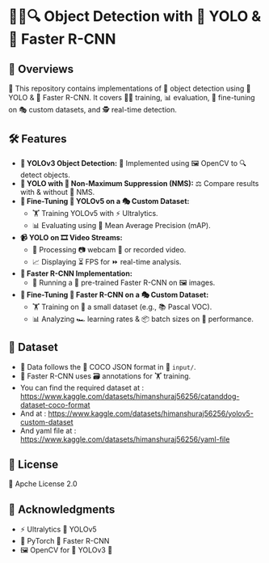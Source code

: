 # 🕵️‍♂️🔍 Object Detection with 🦁 YOLO & 🚀 Faster R-CNN

## 🌟 Overviews
📂 This repository contains implementations of 🎯 object detection using 🦁 YOLO & 🚀 Faster R-CNN. It covers 🏋️‍♂️ training, 📊 evaluation, 🎨 fine-tuning on 🎭 custom datasets, and 🕵️ real-time detection.

## 🛠️ Features
- **🦁 YOLOv3 Object Detection:** 🎨 Implemented using 🖼 OpenCV to 🔍 detect objects.
- **🦁 YOLO with 🚫 Non-Maximum Suppression (NMS):** ⚖️ Compare results with & without 🚫 NMS.
- **🎨 Fine-Tuning 🦁 YOLOv5 on a 🎭 Custom Dataset:**
  - 🏋️ Training YOLOv5 with ⚡ Ultralytics.
  - 📊 Evaluating using 🏅 Mean Average Precision (mAP).
- **📹 YOLO on 🎞️ Video Streams:**
  - 📡 Processing 📷 webcam 🎥 or recorded video.
  - 📈 Displaying ⏳ FPS for ⏩ real-time analysis.
- **🚀 Faster R-CNN Implementation:**
  - 🏃 Running a 🧠 pre-trained Faster R-CNN on 🖼 images.
- **🎨 Fine-Tuning 🚀 Faster R-CNN on a 🎭 Custom Dataset:**
  - 🏋️ Training on 📂 a small dataset (e.g., 📚 Pascal VOC).
  - 📊 Analyzing 🏎️ learning rates & 📦 batch sizes on 🔮 performance.

## 📂 Dataset
- 📄 Data follows the 📜 COCO JSON format in 📁 `input/`.
- 🚀 Faster R-CNN uses 🗃️ annotations for 🏋️ training.
- You can find the required dataset at : https://www.kaggle.com/datasets/himanshuraj56256/catanddog-dataset-coco-format
- And at : https://www.kaggle.com/datasets/himanshuraj56256/yolov5-custom-dataset
- And yaml file at : https://www.kaggle.com/datasets/himanshuraj56256/yaml-file

## 📜 License
📄 Apche License 2.0

## 🙌 Acknowledgments
- ⚡ Ultralytics 🦁 YOLOv5
- 🧠 PyTorch 🚀 Faster R-CNN
- 🖼 OpenCV for 🦁 YOLOv3 🎨



